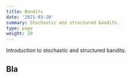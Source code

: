 ```yaml
---
title: Bandits
date: '2021-03-20'
summary: Stochastic and structured bandits.
type: page
weight: 20
---
```


Introduction to stochastic and structured bandits.

<!--more-->

## Bla
